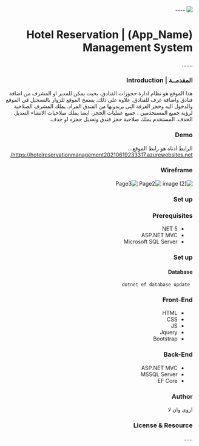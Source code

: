 <div dir="rtl" align="right" >
<img src = "https://i.ibb.co/SV2BSn5/tuwaiq.png"/>
----


# (App_Name) | Hotel Reservation Management System

  .......
### المقدمــة | Introduction 
 هذا الموقع هو نظام ادارة حجوزات الفنادق، بحيث يمكن للمدير او المشرف من اضافة فنادق واضافة غرف للفنادق. علاوة على ذلك، يسمح الموقع للزوار بالتسجيل في الموقع والدخول اليه وحجز الغرفة التي يريدونها من الفندق المراد. يملك المشرف الصلاحية لرؤية جميع المسنخدمين ، جميع عمليات الحجز، ايضا يملك صلاحيات الانشاء التعديل الحذف. المستخدم يملك صلاحية حجز فندق وتعديل حجزه او حذف.
### Demo  
الرابط ادناه هو رابط الموقع...
https://hotelreservationmanagement20210619233317.azurewebsites.net/
### Wireframe  
![image (2)](https://user-images.githubusercontent.com/82481987/122657800-628e4c80-d16f-11eb-9494-81842e2ba4f0.png)
![Page2](https://user-images.githubusercontent.com/82481987/122657814-75a11c80-d16f-11eb-8aea-96c4af09fb83.jpg)
![Page3](https://user-images.githubusercontent.com/82481987/122657815-776ae000-d16f-11eb-9c50-a128b2acc04a.jpg)
 
### Set up  
### Prerequisites
- NET 5 
- ASP.NET MVC
- Microsoft SQL Server 
### Set up 

 #### Database
 ``` dotnet ef database update```
### Front-End  
 - HTML
 - CSS
 - JS
 - Jquery
 - Bootstrap 
### Back-End 
 - ASP.NET MVC
 - MSSQL Server
 - EF Core
### Author
 اروى وان لا 
### License & Resource
 ......
</div>

